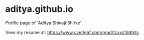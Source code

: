 # aditya.github.io
Profile page of 'Aditya Shivaji Shirke'

View my resume at: https://www.overleaf.com/read/tcxxcfddtkts
